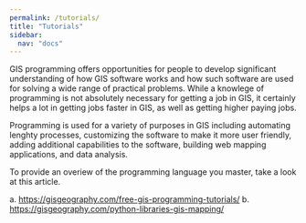 ```yaml
---
permalink: /tutorials/
title: "Tutorials"
sidebar:
  nav: "docs" 
---
```



GIS programming offers opportunities for people to develop significant understanding of how GIS software works and how such software are used for solving a wide range of practical problems. While a knowlege of programming is not absolutely necessary
for getting a job in GIS, it certainly helps a lot in getting jobs faster in GIS, as well as getting higher paying jobs. 

Programming is used for a variety of purposes in GIS including automating lenghty processes, customizing the software to make it more user friendly, adding additional capabilities to the software, building web mapping applications, and data analysis. 

To provide an overiew of the programming language you master, take a look at this article.  

a. https://gisgeography.com/free-gis-programming-tutorials/
b. https://gisgeography.com/python-libraries-gis-mapping/
